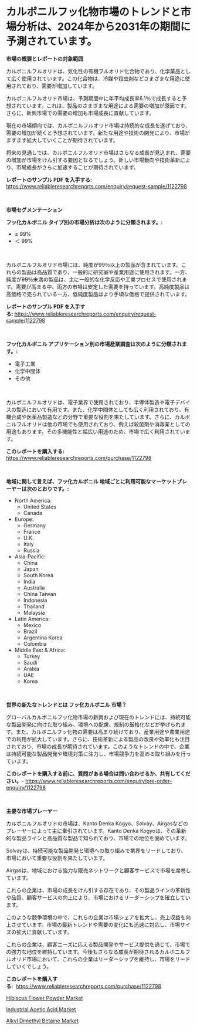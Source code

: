 <p><h1>カルボニルフッ化物市場のトレンドと市場分析は、2024年から2031年の期間に予測されています。</h1></p><p><strong>市場の概要とレポートの対象範囲</strong></p>
<p><p>カルボニルフルオリドは、気化性の有機フルオリド化合物であり、化学薬品として広く使用されています。この化合物は、冷媒や殺虫剤などさまざまな用途に使用されており、需要が増加しています。</p><p>カルボニルフルオリド市場は、予測期間中に年平均成長率6.1％で成長すると予想されています。これは、製品のさまざまな用途による需要の増加が原因です。さらに、新興市場での需要の増加も市場成長に貢献しています。</p><p>現在の市場傾向では、カルボニルフルオリド市場は持続的な成長を遂げており、需要の増加が続くと予想されています。新たな用途や技術の開発により、市場がますます拡大していくことが期待されています。</p><p>将来の見通しでは、カルボニルフルオリド市場はさらなる成長が見込まれ、需要の増加が市場をけん引する要因となるでしょう。新しい市場動向や技術革新により、市場成長がさらに加速することが期待されています。</p></p>
<p><strong>レポートのサンプル PDF を入手する:</strong> <a href="https://www.reliableresearchreports.com/enquiry/request-sample/1122798">https://www.reliableresearchreports.com/enquiry/request-sample/1122798</a></p>
<p>&nbsp;</p>
<p><strong>市場セグメンテーション</strong></p>
<p><strong>フッ化カルボニル タイプ別の市場分析は次のように分類されます。:</strong></p>
<p><ul><li>≥ 99%</li><li>＜ 99%</li></ul></p>
<p>&nbsp;</p>
<p><p>カルボニルフルオリド市場には、純度が99％以上の製品が含まれています。これらの製品は高品質であり、一般的に研究室や産業用途に使用されます。一方、純度が99％未満の製品は、主に一般的な化学反応や工業プロセスで使用されます。需要が高まる中、両方の市場は安定した需要を持っています。高純度製品は高価格で売られている一方、低純度製品はより手頃な価格で提供されています。</p></p>
<p><strong>レポートのサンプル PDF を入手する:</strong>&nbsp;<a href="https://www.reliableresearchreports.com/enquiry/request-sample/1122798">https://www.reliableresearchreports.com/enquiry/request-sample/1122798</a></p>
<p>&nbsp;</p>
<p><strong> フッ化カルボニル アプリケーション別の市場産業調査は次のように分類されます。:</strong></p>
<p><ul><li>電子工業</li><li>化学中間体</li><li>その他</li></ul></p>
<p>&nbsp;</p>
<p><p>カルボニルフルオリドは、電子業界で使用されており、半導体製造や電子デバイスの製造において有用です。また、化学中間体としても広く利用されており、有機合成や医薬品製造などの分野で重要な役割を果たしています。さらに、カルボニルフルオリドは他の市場でも使用されており、例えば殺菌剤や消毒薬としての用途もあります。その多機能性と幅広い用途のため、市場で広く利用されています。</p></p>
<p><strong>このレポートを購入する:</strong>&nbsp; <a href="https://www.reliableresearchreports.com/purchase/1122798">https://www.reliableresearchreports.com/purchase/1122798</a></p>
<p>&nbsp;</p>
<p><strong>地域に関して言えば、フッ化カルボニル 地域ごとに利用可能なマーケットプレーヤーは次のとおりです。:</strong></p>
<p><ul>
    <li>
        North America:
        <ul>
            <li>United States</li>
            <li>Canada</li>
        </ul>
    </li>
    <li>
        Europe:
        <ul>
            <li>Germany</li>
            <li>France</li>
            <li>U.K.</li>
            <li>Italy</li>
            <li>Russia</li>
        </ul>
    </li>
    <li>
        Asia-Pacific:
        <ul>
            <li>China</li>
            <li>Japan</li>
            <li>South Korea</li>
            <li>India</li>
            <li>Australia</li>
            <li>China Taiwan</li>
            <li>Indonesia</li>
            <li>Thailand</li>
            <li>Malaysia</li>
        </ul>
    </li>
    <li>
        Latin America:
        <ul>
            <li>Mexico</li>
            <li>Brazil</li>
            <li>Argentina Korea</li>
            <li>Colombia</li>
        </ul>
    </li>
    <li>
        Middle East & Africa:
        <ul>
            <li>Turkey</li>
            <li>Saudi</li>
            <li>Arabia</li>
            <li>UAE</li>
            <li>Korea</li>
        </ul>
    </li>
    </ul></p>
<p>&nbsp;</p>
<p><strong>世界の新たなトレンドとは フッ化カルボニル 市場？</strong></p>
<p><p>グローバルカルボニルフッ化物市場の新興および現在のトレンドには、持続可能な製品開発に向けた取り組み、環境への配慮、規制の厳格化などが挙げられます。また、カルボニルフッ化物の需要は高まり続けており、産業用途や農業用途での利用が拡大しています。さらに、技術革新による製品の改良や効率化も注目されており、市場の成長が期待されています。このようなトレンドの中で、企業は持続可能な製品開発や環境対策に注力し、市場競争力を高める取り組みを行っています。</p></p>
<p><strong>このレポートを購入する前に、質問がある場合は問い合わせるか、共有してください。</strong>- <a href="https://www.reliableresearchreports.com/enquiry/pre-order-enquiry/1122798">https://www.reliableresearchreports.com/enquiry/pre-order-enquiry/1122798</a></p>
<p>&nbsp;</p>
<p><strong>主要な市場プレーヤー</strong></p>
<p><p>カルボニルフルオリドの市場は、Kanto Denka Kogyo、Solvay、Airgasなどのプレーヤーによって主に牽引されています。Kanto Denka Kogyoは、その革新的な製品ラインと高品質な製品で知られており、市場での地位を固めています。 </p><p>Solvayは、持続可能な製品開発と環境への取り組みで業界をリードしており、市場において重要な役割を果たしています。 </p><p>Airgasは、地域における強力な販売ネットワークと顧客サービスで市場を席巻しています。 </p><p>これらの企業は、市場の成長をけん引する存在であり、その製品ラインの革新性や品質、顧客サービスの向上により、市場におけるリーダーシップを確立しています。 </p><p>このような競争環境の中で、これらの企業は市場シェアを拡大し、売上収益を向上させています。市場の最新トレンドや需要の変化にも迅速に対応し、市場サイズの拡大に貢献しています。 </p><p>これらの企業は、顧客ニーズに応える製品開発やサービス提供を通じて、市場での強力な地位を維持しています。今後もさらなる成長が期待されるカルボニルフルオリド市場において、これらの企業はリーダーシップを維持し、市場をリードしていくでしょう。</p></p>
<p><strong>このレポートを購入する:</strong>&nbsp;&nbsp;<a href="https://www.reliableresearchreports.com/purchase/1122798">https://www.reliableresearchreports.com/purchase/1122798</a></p>
<p><p><a href="https://github.com/shotows/Market-Research-Report-List-1/blob/main/hibiscus-flower-powder-market.md">Hibiscus Flower Powder Market</a></p><p><a href="https://github.com/beatblasta/Market-Research-Report-List-2/blob/main/industrial-acetic-acid-market.md">Industrial Acetic Acid Market</a></p><p><a href="https://github.com/angelajermaine/Market-Research-Report-List-2/blob/main/alkyl-dimethyl-betaine-market.md">Alkyl Dimethyl Betaine Market</a></p></p>